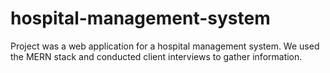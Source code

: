 # hospital-management-system
 Project was a web application for a hospital management system. We used the MERN stack and conducted client interviews to gather information. 

